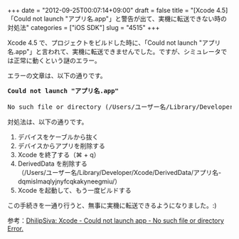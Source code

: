+++
date = "2012-09-25T00:07:14+09:00"
draft = false
title = "[Xcode 4.5] 「Could not launch \"アプリ名.app\"」と警告が出て、実機に転送できない時の対処法"
categories = ["iOS SDK"]
slug = "4515"
+++

Xcode 4.5 で、プロジェクトをビルドした時に、「Could not launch "アプリ名.app"」と言われて、実機に転送できませんでした。ですが、シミュレータでは正常に動くという謎のエラー。

エラーの文章は、以下の通りです。

<pre><strong>Could not launch "アプリ名.app"</strong>

No such file or directory (/Users/ユーザー名/Library/Developer/Xcode/DerivedData/アプリ名-dqmislmaqlyjnyfcqkakyneegmiu/Build/Products/Debug-iphoneos/アプリ名.app/アプリ名)</code></pre>

対処法は、以下の通りです。

<ol><li>デバイスをケーブルから抜く</li>
<li>デバイスからアプリを削除する</li>
<li>Xcode を終了する（⌘ + q）</li>
<li>DerivedData を削除する<br />
（/Users/ユーザー名/Library/Developer/Xcode/DerivedData/アプリ名-dqmislmaqlyjnyfcqkakyneegmiu/）</li>
<li>Xcode を起動して、もう一度ビルドする</li>
</ol>

この手続きを一通り行うと、無事に実機に転送できるようになりました。:)

参考：<a href="http://dhilipsiva.blogspot.jp/2012/07/xcode-could-not-launch-app-no-such-file.html" target="_blank">DhilipSiva: Xcode - Could not launch app - No such file or directory Error.</a>
